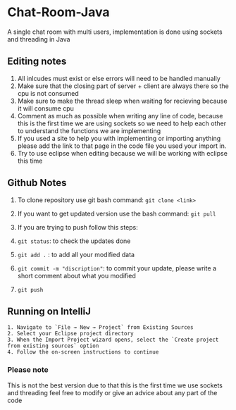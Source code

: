 # Chat-Room-Java
A single chat room with multi users, implementation is done using sockets and threading in Java

## Editing notes

1. All inlcudes must exist or else errors will need to be handled manually
2. Make sure that the closing part of server + client are always there so the cpu is not consumed
3. Make sure to make the thread sleep when waiting for recieving because it will consume cpu 
4. Comment as much as possible when writing any line of code, because this is the first time we are using sockets so we need to help each other to understand the functions we are implementing
5. If you used a site to help you with implementing or importing anything please add the link to that page in the code file you used your import in.
6. Try to use eclipse when editing because we will be working with eclipse this time

## Github Notes

1. To clone repository use git bash command:
   `git clone <link>`
2. If you want to get updated version use the bash command:
   `git pull`
3. If you are trying to push follow this steps:

  1. `git status`: to check the updates done
  2. `git add .` : to add all your modified data
  3. `git commit -m "discription"`: to commit your update, please write a short comment about what you modified
  4. `git push`

## Running on IntelliJ

	1. Navigate to `File → New → Project` from Existing Sources
	2. Select your Eclipse project directory
	3. When the Import Project wizard opens, select the `Create project from existing sources` option
	4. Follow the on-screen instructions to continue

### Please note
This is not the best version due to that this is the first time we use sockets and threading feel free to modify or give an advice about any part of the code